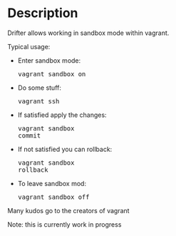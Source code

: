 # Description

Drifter allows working in sandbox mode within vagrant.

Typical usage:

- Enter sandbox mode: <pre>vagrant sandbox on</pre>
- Do some stuff: <pre>vagrant ssh </pre>
- If satisfied apply the changes: <pre>vagrant sandbox commit</pre>
- If not satisfied you can rollback: <pre>vagrant sandbox rollback</pre>
- To leave sandbox mod: <pre>vagrant sandbox off</pre>

Many kudos go to the creators of vagrant

Note: this is currently work in progress